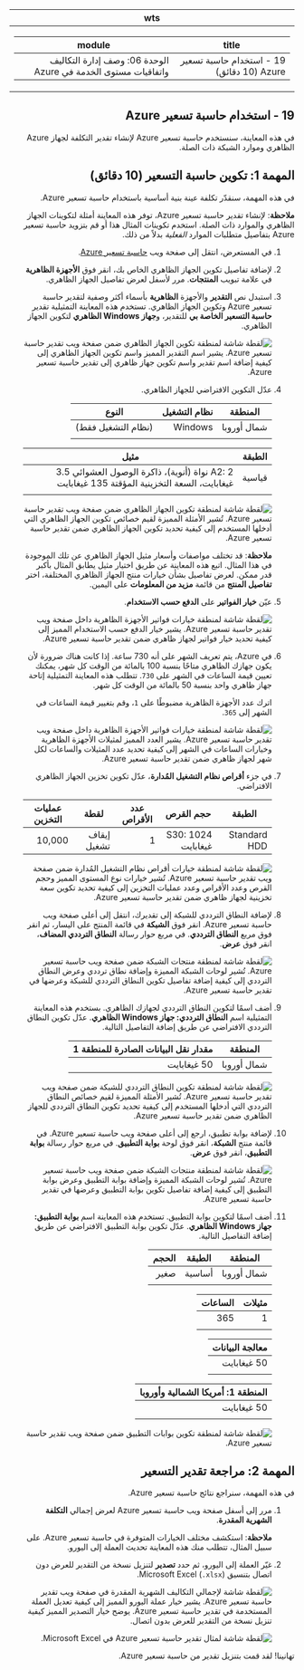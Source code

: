 <div id="readme" class="Box-body readme blob js-code-block-container p-5 p-xl-6 gist-border-0" dir="rtl">
    <article class="markdown-body entry-content container-lg" itemprop="text"><table>
  <thead>
  <tr>
  <th>wts</th>
  </tr>
  </thead>
  <tbody>
  <tr>
  <td><div><table>
  <thead>
  <tr>
  <th>title</th>
  <th>module</th>
  </tr>
  </thead>
  <tbody>
  <tr>
  <td><div>19 - استخدام حاسبة تسعير Azure (10 دقائق)</div></td>
  <td><div>الوحدة 06: وصف إدارة التكاليف واتفاقيات مستوى الخدمة في Azure</div></td>
  </tr>
  </tbody>
</table>
</div></td>
  </tr>
  </tbody>
</table>
       
# 19 - استخدام حاسبة تسعير Azure

في هذه المعاينة، سنستخدم حاسبة تسعير Azure لإنشاء تقدير التكلفة لجهاز Azure الظاهري وموارد الشبكة ذات الصلة.

# المهمة 1: تكوين حاسبة التسعير (10 دقائق)

في هذه المهمة، سنقدّر تكلفة عينة بنية أساسية باستخدام حاسبة تسعير Azure. 

**ملاحظة**: لإنشاء تقدير حاسبة تسعير Azure، توفر هذه المعاينة أمثلة لتكوينات الجهاز الظاهري والموارد ذات الصلة. استخدم تكوينات المثال هذا أو قم بتزويد حاسبة تسعير Azure بتفاصيل متطلبات الموارد *الفعلية* بدلاً من ذلك.

1. في المستعرض، انتقل إلى صفحة ويب [حاسبة تسعير Azure](https://azure.microsoft.com/ar-sa/pricing/calculator/).

2. لإضافة تفاصيل تكوين الجهاز الظاهري الخاص بك، انقر فوق **الأجهزة الظاهرية** في علامة تبويب **المنتجات**. مرر لأسفل لعرض تفاصيل الجهاز الظاهري. 

3. استبدل نص **التقدير** والأجهزة **الظاهرية** بأسماء أكثر وصفية لتقدير حاسبة تسعير Azure وتكوين الجهاز الظاهري. تستخدم هذه المعاينة التمثيلية تقدير **حاسبة التسعير الخاصة بي** للتقدير، و**جهاز Windows الظاهري** لتكوين الجهاز الظاهري.

   ![لقطة شاشة لمنطقة تكوين الجهاز الظاهري ضمن صفحة ويب تقدير حاسبة تسعير Azure. يشير اسم التقدير المميز واسم تكوين الجهاز الظاهري إلى كيفية إضافة اسم تقدير واسم تكوين جهاز ظاهري إلى تقدير حاسبة تسعير Azure.](../images/1901.png)

4. عدّل التكوين الافتراضي للجهاز الظاهري.

    | المنطقة | نظام التشغيل | النوع |
    |------|----------------|----|
    | شمال أوروبا | Windows | (نظام التشغيل فقط) |
    | | |

    | الطبقة | مثيل |
    |----|--------|
    | قياسية | A2: 2 نواة (أنوية)، ذاكرة الوصول العشوائي 3.5 غيغابايت، السعة التخزينية المؤقتة 135 غيغابايت |
    | | |

   ![لقطة شاشة لمنطقة تكوين الجهاز الظاهري ضمن صفحة ويب تقدير حاسبة تسعير Azure. تُشير الأمثلة المميزة لقيم خصائص تكوين الجهاز الظاهري التي أدخلها المستخدم إلى كيفية تحديد تكوين الجهاز الظاهري ضمن تقدير حاسبة تسعير Azure.](../images/1902.png)

    **ملاحظة**: قد تختلف مواصفات وأسعار مثيل الجهاز الظاهري عن تلك الموجودة في هذا المثال. اتبع هذه المعاينة عن طريق اختيار مثيل يطابق المثال بأكبر قدر ممكن. لعرض تفاصيل بشأن خيارات منتج الجهاز الظاهري المختلفة، اختر **تفاصيل المنتج** من قائمة **مزيد من المعلومات** على اليمين.

5. عيّن **خيار الفواتير** على **الدفع حسب الاستخدام**.

   ![لقطة شاشة لمنطقة خيارات فواتير الأجهزة الظاهرية داخل صفحة ويب تقدير حاسبة تسعير Azure. يشير خيار الدفع حسب الاستخدام المميز إلى كيفية تحديد خيار فواتير لجهاز ظاهري ضمن تقدير حاسبة تسعير Azure.](../images/1903.png)

6. في Azure، يتم تعريف الشهر على أنه 730 ساعة. إذا كانت هناك ضرورة لأن يكون جهازك الظاهري متاحًا بنسبة 100 بالمائة من الوقت كل شهر، يمكنك تعيين قيمة الساعات في الشهر على `730`. تتطلب هذه المعاينة التمثيلية إتاحة جهاز ظاهري واحد بنسبة 50 بالمائة من الوقت كل شهر.

    اترك عدد الأجهزة الظاهرية مضبوطًا على `1`، وقم بتغيير قيمة الساعات في الشهر إلى `365`.

   ![لقطة شاشة لمنطقة خيارات فواتير الأجهزة الظاهرية داخل صفحة ويب تقدير حاسبة تسعير Azure. يشير العدد المميز لمثيلات الأجهزة الظاهرية وخيارات الساعات في الشهر إلى كيفية تحديد عدد المثيلات والساعات لكل شهر لجهاز ظاهري ضمن تقدير حاسبة تسعير Azure.](../images/1904.png)

7. في جزء **أقراص نظام التشغيل المُدارة**، عدّل تكوين تخزين الجهاز الظاهري الافتراضي.

    | الطبقة | حجم القرص | عدد الأقراص | لقطة | عمليات التخزين |
    | ---- | --------- | --------------- | -------- | -------------------- |
    | Standard HDD | S30: 1024 غيغابايت | 1 | إيقاف تشغيل | 10,000 |

   ![لقطة شاشة لمنطقة خيارات أقراص نظام التشغيل المُدارة ضمن صفحة ويب تقدير حاسبة تسعير Azure. تُشير خيارات نوع المستوى المميز وحجم القرص وعدد الأقراص وعدد عمليات التخزين إلى كيفية تحديد تكوين سعة تخزينية لجهاز ظاهري ضمن تقدير حاسبة تسعير Azure.](../images/1905.png)

8. لإضافة النطاق الترددي للشبكة إلى تقديرك، انتقل إلى أعلى صفحة ويب حاسبة تسعير Azure. انقر فوق **الشبكة** في قائمة المنتج على اليسار، ثم انقر فوق مربع **النطاق الترددي**. في مربع حوار رسالة **النطاق الترددي المضاف**، انقر فوق **عرض**.

   ![لقطة شاشة لمنطقة منتجات الشبكة ضمن صفحة ويب حاسبة تسعير Azure. تُشير لوحات الشبكة المميزة وإضافة نطاق ترددي وعرض النطاق الترددي إلى كيفية إضافة تفاصيل تكوين النطاق الترددي للشبكة وعرضها في تقدير حاسبة تسعير Azure.](../images/1906.png)

9. أضف اسمًا لتكوين النطاق الترددي لجهازك الظاهري. بستخدم هذه المعاينة التمثيلية اسم **النطاق الترددي: جهاز Windows الظاهري**. عدّل تكوين النطاق الترددي الافتراضي عن طريق إضافة التفاصيل التالية.

    | المنطقة | مقدار نقل البيانات الصادرة للمنطقة 1 |
    | ------ | -------------------------------------- |
    | شمال أوروبا | 50 غيغابايت |

   ![لقطة شاشة لمنطقة تكوين النطاق الترددي للشبكة ضمن صفحة ويب تقدير حاسبة تسعير Azure. تُشير الأمثلة المميزة لقيم خصائص النطاق الترددي التي أدخلها المستخدم إلى كيفية تحديد تكوين النطاق الترددي للجهاز الظاهري ضمن تقدير حاسبة تسعير Azure.](../images/1907.png)

10. لإضافة بوابة تطبيق، ارجع إلى أعلى صفحة ويب حاسبة تسعير Azure. في قائمة منتج **الشبكة**، انقر فوق لوحة **بوابة التطبيق**. في مربع حوار رسالة **بوابة التطبيق**، انقر فوق **عرض**.

    ![لقطة شاشة لمنطقة منتجات الشبكة ضمن صفحة ويب حاسبة تسعير Azure. تُشير لوحات الشبكة المميزة وإضافة بوابة التطبيق وعرض بوابة التطبيق إلى كيفية إضافة تفاصيل تكوين بوابة التطبيق وعرضها في تقدير حاسبة تسعير Azure.](../images/1908.png)

11. أضف اسمًا لتكوين بوابة التطبيق. تستخدم هذه المعاينة اسم **بوابة التطبيق: جهاز Windows الظاهري**. عدّل تكوين بوابة التطبيق الافتراضي عن طريق إضافة التفاصيل التالية.

    | المنطقة | الطبقة | الحجم |
    | ------ | ---- | ---- |
    | شمال أوروبا | أساسية | صغير |
    | | |

    | مثيلات | الساعات |
    | ------- | ------- |
    | 1 | 365 |
    | | |

    | معالجة البيانات |
    | -------------- |
    | 50 غيغابايت |
    | | |

    | المنطقة 1: أمريكا الشمالية وأوروبا |
    | ----------------------------- |
    | 50 غيغابايت |
    | | |

    ![لقطة شاشة لمنطقة تكوين بوابات التطبيق ضمن صفحة ويب تقدير حاسبة تسعير Azure.](../images/1909.png)


# المهمة 2: مراجعة تقدير التسعير

في هذه المهمة، سنراجع نتائج حاسبة تسعير Azure. 

1. مرر إلى أسفل صفحة ويب حاسبة تسعير Azure لعرض إجمالي **التكلفة الشهرية المقدرة**.

    **ملاحظة**: استكشف مختلف الخيارات المتوفرة في حاسبة تسعير Azure. على سبيل المثال، تتطلب منك هذه المعاينة تحديث العملة إلى اليورو.

2. غيّر العملة إلى اليورو، ثم حدد **تصدير** لتنزيل نسخة من التقدير للعرض دون اتصال بتنسيق Microsoft Excel (`.xlsx`).

    ![لقطة شاشة لإجمالي التكاليف الشهرية المقدرة في صفحة ويب تقدير حاسبة تسعير Azure. يشير خيار عملة اليورو المميز إلى كيفية تعديل العملة المستخدمة في تقدير حاسبة تسعير Azure. يوضح خيار التصدير المميز كيفية تنزيل نسخة من التقدير للعرض بدون اتصال.](../images/1910.png)

    ![لقطة شاشة لمثال تقدير حاسبة تسعير Azure في Microsoft Excel.](../images/1911.png)

تهانينا! لقد قمت بتنزيل تقدير من حاسبة تسعير Azure.
